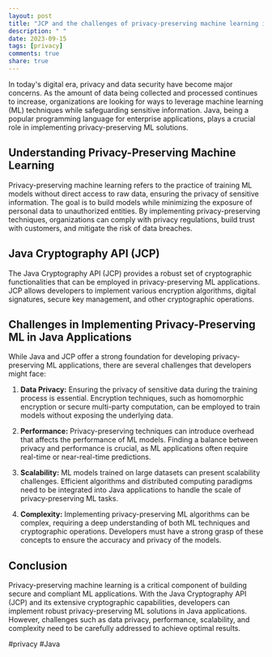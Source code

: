 ```yaml
---
layout: post
title: "JCP and the challenges of privacy-preserving machine learning in Java applications"
description: " "
date: 2023-09-15
tags: [privacy]
comments: true
share: true
---
```


In today's digital era, privacy and data security have become major concerns. As the amount of data being collected and processed continues to increase, organizations are looking for ways to leverage machine learning (ML) techniques while safeguarding sensitive information. Java, being a popular programming language for enterprise applications, plays a crucial role in implementing privacy-preserving ML solutions.

## Understanding Privacy-Preserving Machine Learning

Privacy-preserving machine learning refers to the practice of training ML models without direct access to raw data, ensuring the privacy of sensitive information. The goal is to build models while minimizing the exposure of personal data to unauthorized entities. By implementing privacy-preserving techniques, organizations can comply with privacy regulations, build trust with customers, and mitigate the risk of data breaches.

## Java Cryptography API (JCP)

The Java Cryptography API (JCP) provides a robust set of cryptographic functionalities that can be employed in privacy-preserving ML applications. JCP allows developers to implement various encryption algorithms, digital signatures, secure key management, and other cryptographic operations.

## Challenges in Implementing Privacy-Preserving ML in Java Applications

While Java and JCP offer a strong foundation for developing privacy-preserving ML applications, there are several challenges that developers might face:

1. **Data Privacy:** Ensuring the privacy of sensitive data during the training process is essential. Encryption techniques, such as homomorphic encryption or secure multi-party computation, can be employed to train models without exposing the underlying data.

2. **Performance:** Privacy-preserving techniques can introduce overhead that affects the performance of ML models. Finding a balance between privacy and performance is crucial, as ML applications often require real-time or near-real-time predictions.

3. **Scalability:** ML models trained on large datasets can present scalability challenges. Efficient algorithms and distributed computing paradigms need to be integrated into Java applications to handle the scale of privacy-preserving ML tasks.

4. **Complexity:** Implementing privacy-preserving ML algorithms can be complex, requiring a deep understanding of both ML techniques and cryptographic operations. Developers must have a strong grasp of these concepts to ensure the accuracy and privacy of the models.

## Conclusion

Privacy-preserving machine learning is a critical component of building secure and compliant ML applications. With the Java Cryptography API (JCP) and its extensive cryptographic capabilities, developers can implement robust privacy-preserving ML solutions in Java applications. However, challenges such as data privacy, performance, scalability, and complexity need to be carefully addressed to achieve optimal results.

#privacy #Java